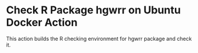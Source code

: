 # Check R Package hgwrr on Ubuntu Docker Action

This action builds the R checking environment for hgwrr package and check it.
